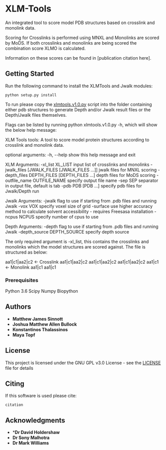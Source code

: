# XLM-Tools

An integrated tool to score model PDB structures based on crosslink and monolink data.

Scoring for Crosslinks is performed using MNXL and Monolinks are scored by MoDS. If both crosslinks and monolinks are being scored the combination score XLMO is calculated.

Information on these scores can be found in [publication citation here].

## Getting Started

Run the following command to install the XLMTools and Jwalk modules:

```
python setup.py install
```

To run please copy the [xlmtools.v1.0.py](xlmtools.v1.0.py) script into the folder containing either pdb structures to generate Depth and/or Jwalk result files or the Depth/Jwalk files themselves. 

Flags can be listed by running python xlmtools.v1.0.py -h, which will show the below help message:

XLM Tools tools: A tool to score model protein structures according to
crosslink and monolink data.

optional arguments:
  -h, --help            show this help message and exit

XLM Arguments:
  -xl_list XL_LIST      input list of crosslinks and monolinks
  -jwalk_files [JWALK_FILES [JWALK_FILES ...]]
                        jwalk files for MNXL scoring
  -depth_files DEPTH_FILES [DEPTH_FILES ...]
                        depth files for MoDS scoring
  -outfile_name OUTFILE_NAME
                        specify output file name
  -sep SEP              separator in output file, default is tab
  -pdb PDB [PDB ...]    specify pdb files for Jwalk/Depth run

Jwalk Arguments:
  -jwalk                flag to use if starting from .pdb files and running
                        Jwalk
  -vox VOX              specify voxel size of grid
  -surface              use higher accuracy method to calculate solvent
                        accessibility - requires Freesasa installation
  -ncpus NCPUS          specify number of cpus to use

Depth Arguments:
  -depth                flag to use if starting from .pdb files and running
                        Jwalk
  -depth_source DEPTH_SOURCE
                        specify depth source

The only required argument is -xl_list, this contains the crosslinks and monolinks which the model structures are scored against. The file is structured as below:

aa1|c1|aa2|c2 <- Crosslink
aa1|c1|aa2|c2
aa1|c1|aa2|c2
aa1|c1|aa2|c2
aa1|c1        <- Monolink
aa1|c1
aa1|c1

### Prerequisites

Python 3.6
Scipy
Numpy
Biopython

## Authors

* **Matthew James Sinnott**
* **Joshua Matthew Allen Bullock**
* **Konstantinos Thalassinos**
* **Maya Topf**

## License

This project is licensed under the GNU GPL v3.0 License - see the [LICENSE](LICENSE) file for details

## Citing

If this software is used please cite:
```
citation
```

## Acknowledgments

* ***Dr David Holdershaw**
* **Dr Sony Malhotra**
* **Dr Mark Williams**